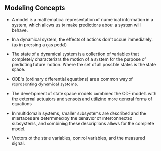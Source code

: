 ## Modeling Concepts

- A model is a mathematical representation of numerical information in a system, which allows us to make predictions about a system will behave.

- In a dynamical system, the effects of actions don't occue immediately. (as in pressing a gas pedal)

- The state of a dynamical system is a collection of variables that completely characterizrs the motion of a system for the purpose of predicting future motion. Where the set of all possible states is the state space.

- ODE's (ordinary differential equations) are a common way of representing dynamical systems.

- The development of state space models combined the ODE models with the external actuators and sensots and utilizing more general forms of equations.

- In multidomain systems, smaller subsystems are described and the interfaces are determined by the behavior of interconnected subsystems, and combining these descriptions allows for the complete model.

- Vectors of the state variables, control variables, and the measured signal.